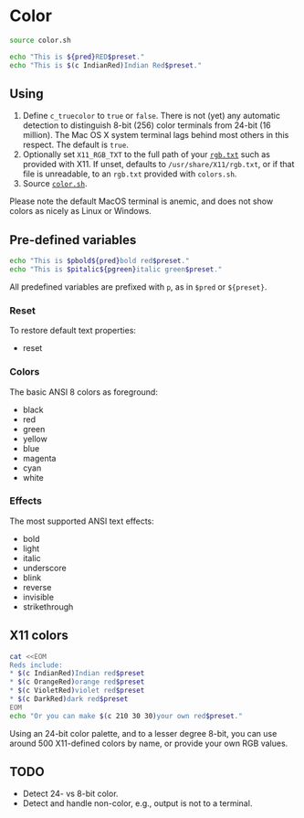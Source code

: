 # Color

```bash
source color.sh

echo "This is ${pred}RED$preset."
echo "This is $(c IndianRed)Indian Red$preset."
```

## Using

1. Define `c_truecolor` to `true` or `false`. There is not (yet) any automatic
   detection to distinguish 8-bit (256) color terminals from 24-bit (16
   million). The Mac OS X system terminal lags behind most others in this
   respect. The default is `true`.
2. Optionally set `X11_RGB_TXT` to the full path of your [`rgb.txt`](rgb.txt)
   such as provided with X11. If unset, defaults to `/usr/share/X11/rgb.txt`,
   or if that file is unreadable, to an `rgb.txt` provided with `colors.sh`.
3. Source [`color.sh`](color.sh).

Please note the default MacOS terminal is anemic, and does not show colors as
nicely as Linux or Windows.

## Pre-defined variables

```bash
echo "This is $pbold${pred}bold red$preset."
echo "This is $pitalic${pgreen}italic green$preset."
```

All predefined variables are prefixed with `p`, as in `$pred` or
`${preset}`.

### Reset

To restore default text properties: 

* reset

### Colors

The basic ANSI 8 colors as foreground:

* black
* red
* green
* yellow
* blue
* magenta
* cyan
* white

### Effects

The most supported ANSI text effects:

* bold
* light
* italic
* underscore
* blink
* reverse
* invisible
* strikethrough

## X11 colors

```bash
cat <<EOM
Reds include:
* $(c IndianRed)Indian red$preset
* $(c OrangeRed)orange red$preset
* $(c VioletRed)violet red$preset
* $(c DarkRed)dark red$preset
EOM
echo "Or you can make $(c 210 30 30)your own red$preset."
```

Using an 24-bit color palette, and to a lesser degree 8-bit, you can use around
500 X11-defined colors by name, or provide your own RGB values.

## TODO

* Detect 24- vs 8-bit color.
* Detect and handle non-color, e.g., output is not to a terminal.
